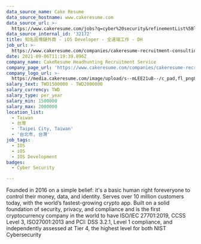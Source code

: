 ```yaml
---
data_source_name: Cake Resume
data_source_hostname: www.cakeresume.com
data_source_url: >-
  https://www.cakeresume.com/jobs?q=cyber%20security&refinementList%5Blang_name%5D%5B0%5D=English&refinementList%5Bsalary_type%5D=per_year&range%5Bsalary_range%5D%5Bmin%5D=1000000
data_source_internal_id: '32172'
title: 知名區塊鏈外商 - iOS Developer - 全遠端工作 - DH
job_url: >-
  https://www.cakeresume.com/companies/cakeresume-recruitment-consulting/jobs/909919
date: 2021-09-06T11:19:39.896Z
company_name: CakeResume Headhunting Recruitment Service
company_page_url: 'https://www.cakeresume.com/companies/cakeresume-recruitment-consulting'
company_logo_url: >-
  https://media.cakeresume.com/image/upload/s--mLEE21uB--/c_pad,fl_png8,h_200,w_200/v1620881212/vdbipassrdfr8omwzeq6.png
salary_text: TWD1500000 - TWD2000000
salary_currency: TWD
salary_type: per_year
salary_min: 1500000
salary_max: 2000000
location_list:
  - Taiwan
  - 台灣
  - 'Taipei City, Taiwan'
  - '台北市, 台灣'
job_tags:
  - IOS
  - iOS
  - IOS Development
badges:
  - Cyber Security

---
```


Founded in 2016 on a simple belief: it's a basic human right foreveryone to control their money, data, and identity. Serves over 10 million customers today, with the world’s fastest-growing crypto app. Built on a solid foundation of security, privacy, and compliance and is the first cryptocurrency company in the world to have ISO/IEC 27701:2019, CCSS Level 3, ISO27001:2013 and PCI: DSS 3.2.1, Level 1 compliance, and independently assessed at Tier 4, the highest level for both NIST Cybersecurity 